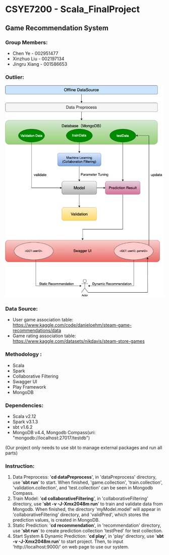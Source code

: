 # CSYE7200 - Scala_FinalProject

## Game Recommendation System

### Group Members:

- Chen Ye - 002951477 
- Xinzhuo Liu - 002197134
- Jingru Xiang - 001586653 

### Outlier:
![Alt text](https://github.com/Uni-boy/Scala_FinalProject/blob/ChenYe/presentation/GRecCons.png)

### Data Source:
  - User game association table:
https://www.kaggle.com/code/danieloehm/steam-game-recommendations/data
  - Game rating association table:
https://www.kaggle.com/datasets/nikdavis/steam-store-games

### Methodology :
  - Scala
  - Spark
  - Collaborative Filtering
  - Swagger UI
  - Play Framework
  - MongoDB

### Dependencies:
  - Scala v2.12
  - Spark v3.1.3
  - sbt v1.6.2
  - MongoDB v4.4, Mongodb Compass(uri: "mongodb://localhost:27017/testdb")

(Our project only needs to use sbt to manage external packages and run all parts)

### Instruction:

1. Data Preprocess: '**cd dataPreprocess**', in 'dataPreprocess' directory, use '**sbt run**' to start.
When finished, 'game.collection', 'train.collection', 'validation.collection', and 'test.collection' can be seen in Mongodb Compass.
2. Train Model: '**cd collaborativeFiltering**', in 'collaborativeFiltering' directory, use '**sbt -v -J-Xmx2048m run**' to train and validate data from Mongodb.
 When finished, the directory 'myModel.model' will appear in 'collaborativeFiltering' directory, and 'validPred', which stores the prediction values, is created in MongoDB.
3. Static Prediction: '**cd recommendation**', in 'recommendation' directory, use '**sbt run**' to create prediction collection 'testPred' for test collection.
2. Start System & Dynamic Prediction: '**cd play**', in 'play' directory, use '**sbt -v -J-Xmx2048m run**' to start project. Then, to input 'http://localhost:9000/' on web page to use our system.

